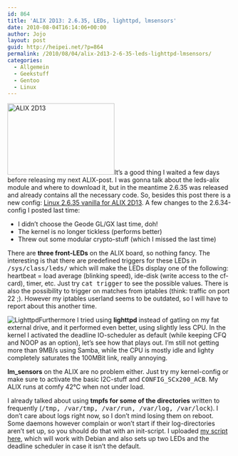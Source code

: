 ```yaml
---
id: 864
title: 'ALIX 2D13: 2.6.35, LEDs, lighttpd, lmsensors'
date: 2010-08-04T16:14:06+00:00
author: Jojo
layout: post
guid: http://heipei.net/?p=864
permalink: /2010/08/04/alix-2d13-2-6-35-leds-lighttpd-lmsensors/
categories:
  - Allgemein
  - Geekstuff
  - Gentoo
  - Linux
---
```

[<img data-echo="https://farm5.static.flickr.com/4154/4842861201_eaa6258442_m.jpg" width="240" height="160" alt="ALIX 2D13" class="alignright" />](https://secure.flickr.com/photos/heipei/4842861201/ "ALIX 2D13 by heipei, on Flickr")It&#8217;s a good thing I waited a few days before releasing my next ALIX-post. I was gonna talk about the leds-alix module and where to download it, but in the meantime 2.6.35 was released and already contains all the necessary code. So, besides this post there is a new config: [Linux 2.6.35 vanilla for ALIX 2D13](https://heipei.net/files/config-2.6.35-alix). A few changes to the 2.6.34-config I posted last time: 

  * I didn&#8217;t choose the Geode GL/GX last time, doh!
  * The kernel is no longer tickless (performs better)
  * Threw out some modular crypto-stuff (which I missed the last time)

There are **three front-LEDs** on the ALIX board, so nothing fancy. The interesting is that there are predefined triggers for these LEDs in <tt>/sys/class/leds/</tt> which will make the LEDs display one of the following: heartbeat = load average (blinking speed), ide-disk (write access to the cf-card), timer, etc. Just try <tt>cat trigger</tt> to see the possible values. There is also the possibility to trigger on matches from iptables (think: traffic on port 22 ;). However my iptables userland seems to be outdated, so I will have to report about this another time.

<img data-echo="https://heipei.net/weblog/lighttpd.png" alt="Lighttpd" class="alignleft" />Furthermore I tried using **lighttpd** instead of gatling on my fat external drive, and it performed even better, using slightly less CPU. In the kernel I activated the deadline IO-scheduler as default (while keeping CFQ and NOOP as an option), let&#8217;s see how that plays out. I&#8217;m still not getting more than 9MB/s using Samba, while the CPU is mostly idle and lighty completely saturates the 100MBit link, really annoying.

**lm_sensors** on the ALIX are no problem either. Just try my kernel-config or make sure to activate the basic I2C-stuff and <tt>CONFIG_SCx200_ACB</tt>. My ALIX runs at comfy 42°C when not under load.

I already talked about using **tmpfs for some of the directories** written to frequently (<tt>/tmp, /var/tmp, /var/run, /var/log, /var/lock</tt>). I don&#8217;t care about logs right now, so I don&#8217;t mind losing them on reboot. Some daemons however complain or won&#8217;t start if their log-directories aren&#8217;t set up, so you should do that with an init-script. I uploaded [my script here](https://heipei.net/files/heipei.sh.txt), which will work with Debian and also sets up two LEDs and the deadline scheduler in case it isn&#8217;t the default.
